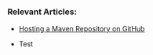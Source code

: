 ### Relevant Articles:

- [Hosting a Maven Repository on GitHub](https://www.baeldung.com/maven-repo-github)

- Test